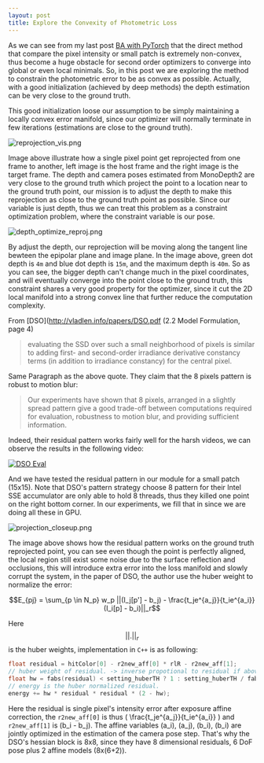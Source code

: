 ```yaml
---
layout: post
title: Explore the Convexity of Photometric Loss
---
```


As we can see from my last post [BA with PyTorch](https://rancheng.github.io/Solve-GN-with-PyTorch-Optimization-Backend/) that the direct method that compare the pixel intensity or small patch is extremely non-convex, thus become a huge obstacle for second order optimizers to converge into global or even local minimals. So, in this post we are exploring the method to constrain the photometric error to be as convex as possible. Actually, with a good initialization (achieved by deep methods) the depth estimation can be very close to the ground truth.

This good initialization loose our assumption to be simply maintaining a locally convex error manifold, since our optimizer will normally terminate in few iterations (estimations are close to the ground truth).

![reprojection_vis.png]({{site.baseurl}}/images/reprojection_vis.png)

Image above illustrate how a single pixel point get reprojected from one frame to another, left image is the host frame and the right image is the target frame. The depth and camera poses estimated from MonoDepth2 are very close to the ground truth which project the point to a location near to the ground truth point, our mission is to adjust the depth to make this reprojection as close to the ground truth point as possible. Since our variable is just depth, thus we can treat this problem as a constraint optimization problem, where the constraint variable is our pose.

![depth_optimize_reproj.png]({{site.baseurl}}/images/depth_optimize_reproj.png)

By adjust the depth, our reprojection will be moving along the tangent line bewteen the epipolar plane and image plane. In the image above, green dot depth is `4m` and blue dot depth is `15m`, and the maximum depth is `40m`. So as you can see, the bigger depth can't change much in the pixel coordinates, and will eventually converge into the point close to the ground truth, this constraint shares a very good property for the optimizer, since it cut the 2D local manifold into a strong convex line that further reduce the computation complexity.

From [DSO](http://vladlen.info/papers/DSO.pdf (2.2 Model Formulation, page 4)

> evaluating the SSD over such a small neighborhood of pixels is similar to adding first- and second-order irradiance derivative constancy terms (in addition to irradiance constancy) for the central pixel.

Same Paragraph as the above quote. They claim that the 8 pixels pattern is robust to motion blur:

> Our experiments have shown that 8 pixels, arranged in a slightly spread pattern give a good trade-off between computations required for evaluation, robustness to motion blur, and providing sufficient information.

Indeed, their residual pattern works fairly well for the harsh videos, we can observe the results in the following video:

[![DSO Eval](https://img.youtube.com/vi/ymI3FmwU9AY/0.jpg)](https://www.youtube.com/watch?v=ymI3FmwU9AY "DSO Eval")

And we have tested the residual pattern in our module for a small patch (15x15). Note that DSO's pattern strategy choose 8 pattern for their Intel SSE accumulator are only able to hold 8 threads, thus they killed one point on the right bottom corner. In our experiments, we fill that in since we are doing all these in GPU.

![projection_closeup.png]({{site.baseurl}}/images/projection_closeup.png)

The image above shows how the residual pattern works on the ground truth reprojected point, you can see even though the point is perfectly aligned, the local region still exist some noise due to the surface reflection and occlusions, this will introduce extra error into the loss manifold and slowly corrupt the system, in the paper of DSO, the author use the huber weight to normalize the error:

$$E_{pj} = \sum_{p \in N_p} w_p ||(I_j[p'] - b_j) - \frac{t_je^{a_j}}{t_ie^{a_i}}(I_i[p] - b_i)||_r$$

Here $$||.||_r$$ is the huber weights, implementation in `C++` is as following:

```cpp
float residual = hitColor[0] - r2new_aff[0] * rlR - r2new_aff[1];
// huber weight of residual. -> inverse propotional to residual if above threshold.
float hw = fabs(residual) < setting_huberTH ? 1 : setting_huberTH / fabs(residual); // hw is always 0-1
// energy is the huber normalized residual.
energy += hw * residual * residual * (2 - hw);
```
Here the residual is single pixel's intensity error after exposure affine correction, the `r2new_aff[0]` is thus \( \frac{t_je^{a_j}}{t_ie^{a_i}} \) and `r2new_aff[1]` is \(b_i - b_j\). The affine variables \(a_i\), \(a_j\), \(b_i\), \(b_i\) are jointly optimized in the estimation of the camera pose step. That's why the DSO's hessian block is 8x8, since they have 8 dimensional residuals, 6 DoF pose plus 2 affine models (8x(6+2)).

